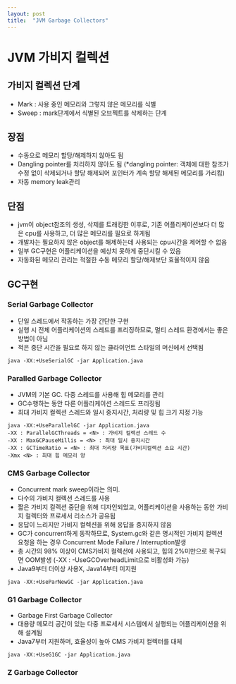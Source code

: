 ```yaml
---
layout: post
title:  "JVM Garbage Collectors"
---
```


# JVM 가비지 컬렉션
## 가비지 컬렉션 단계
- Mark : 사용 중인 메모리와 그렇지 않은 메모리를 식별
- Sweep : mark단계에서 식별된 오브젝트를 삭제하는 단계


## 장점
- 수동으로 메모리 할당/해제하지 않아도 됨
- Dangling pointer를 처리하지 않아도 됨
  (*dangling pointer: 객체에 대한 참조가 수정 없이 삭제되거나 할당 해제되어 
  포인터가 계속 할당 해제된 메모리를 가리킴)
- 자동 memory leak관리


## 단점
- jvm이 object참조의 생성, 삭제를 트래킹한 이후로, 기존 어플리케이션보다 더 많은 cpu를 사용하고,
더 많은 메모리를 필요로 하게됨
- 개발자는 필요하지 않은 object를 해제하는데 사용되는 cpu시간을 제어할 수 없음
- 일부 GC구현은 어플리케이션을 예상치 못하게 중단시킬 수 있음
- 자동화된 메모리 관리는 적절한 수동 메모리 할당/해제보단 효율적이지 않음


## GC구현
### Serial Garbage Collector
- 단일 스레드에서 작동하는 가장 간단한 구현
- 실행 시 전체 어플리케이션의 스레드를 프리징하므로, 멀티 스레드 환경에서는 좋은 방법이 아님
- 적은 중단 시간을 필요로 하지 않는 클라이언트 스타일의 머신에서 선택됨
```
java -XX:+UseSerialGC -jar Application.java
```


### Paralled Garbage Collector
- JVM의 기본 GC. 다중 스레드를 사용해 힙 메모리를 관리
- GC수행하는 동안 다른 어플리케이션 스레드도 프리징됨
- 최대 가비지 컬렉션 스레드와 일시 중지시간, 처리량 및 힙 크기 지정 가능
```
java -XX:+UseParallelGC -jar Application.java
-XX : ParallelGCThreads = <N> : 가비지 컬렉션 스레드 수
-XX : MaxGCPauseMillis = <N> : 최대 일시 중지시간
-XX : GCTimeRatio = <N> : 최대 처리량 목표(가비지컬렉션 소요 시간)
-Xmx <N> : 최대 힙 메모리 양
```

### CMS Garbage Collector
- Concurrent mark sweep이라는 의미. 
- 다수의 가비지 컬렉션 스레드를 사용
- 짧은 가비지 컬렉션 중단을 위해 디자인되었고, 어플리케이션을 사용하는 동안 가비지 컬렉터와
  프로세서 리소스가 공유됨
- 응답이 느리지만 가비지 컬렉션을 위해 응답을 중지하지 않음
- GC가 concurrent하게 동작하므로, System.gc와 같은 명시적인 가비지 컬렉션 요청을 하는 경우
  Concurrent Mode Failure / Interruption발생
- 총 시간의 98% 이상이 CMS가비지 컬렉션에 사용되고, 힙의 2%미만으로 복구되면 OOM발생
  (-XX : -UseGCOverheadLimit으로 비활성화 가능)
- Java9부터 더이상 사용X, Java14부터 미지원
```aidl
java -XX:+UseParNewGC -jar Application.java
```

### G1 Garbage Collector
- Garbage First Garbage Collector
- 대용량 메모리 공간이 있는 다중 프로세서 시스템에서 실행되는 어플리케이션을 위해 설계됨
- Java7부터 지원하며, 효율성이 높아 CMS 가비지 컬렉터를 대체
```aidl
java -XX:+UseG1GC -jar Application.java
```

### Z Garbage Collector